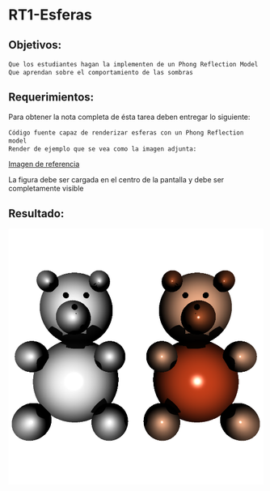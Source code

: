 # RT1-Esferas

## Objetivos:

    Que los estudiantes hagan la implementen de un Phong Reflection Model
    Que aprendan sobre el comportamiento de las sombras


## Requerimientos:

Para obtener la nota completa de ésta tarea deben entregar lo siguiente:

    Código fuente capaz de renderizar esferas con un Phong Reflection model
    Render de ejemplo que se vea como la imagen adjunta:
[Imagen de referencia](./DSC_7802.jpg)


La figura debe ser cargada en el centro de la pantalla y debe ser completamente visible

## Resultado:
![bears](out.bmp)
